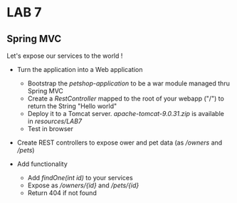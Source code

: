 <div class="pb"></div>

# LAB 7

## Spring MVC

Let's expose our services to the world !

- Turn the application into a Web application
  - Bootstrap the *petshop-application* to be a war module managed thru Spring MVC
  - Create a *RestController* mapped to the root of your webapp ("/") to return the String "Hello world"
  - Deploy it to a Tomcat server. *apache-tomcat-9.0.31.zip* is available in *resources/LAB7* 
  - Test in browser

- Create REST controllers to expose ower and pet data (as */owners* and */pets*)

- Add functionality
  - Add *findOne(int id)* to your services
  - Expose as */owners/{id}* and */pets/{id}*
  - Return 404 if not found
  